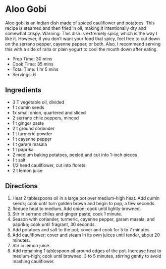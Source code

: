 # Aloo Gobi


Aloo gobi is an Indian dish made of spiced cauliflower and potatoes. This recipe is steamed and then fried in oil, making it intentionally dry and somewhat crispy. Warning: This dish is extremely spicy, which is the way I like it. However, if you don't want your food that spicy, feel free to cut down on the serrano pepper, cayenne pepper, or both. Also, I recommend serving this with a side of raita or plain yogurt to cool the mouth down after eating.

- Prep Time: 30 mins
- Cook Time: 35 mins
- Total Time: 1 hr 5 mins
- Servings: 6


## Ingredients

- 3 T vegetable oil, divided
- 1 t cumin seeds
- 1x small onion, quartered and sliced
- 2 serrano chile peppers, minced
- 1 t ginger paste
- 2 t ground coriander
- 1 t turmeric powder
- 1 t cayenne pepper
- 1 t garam masala
- 1 t paprika
- 2 medium baking potatoes, peeled and cut into 1-inch pieces
- 1 t salt
- 1/2 head cauliflower, cut into florets
- 2 t lemon juice

## Directions

1. Heat 2 tablespoons oil in a large pot over medium-high heat. Add cumin seeds; cook until turn golden brown and begin to pop, a few seconds.
2. Reduce heat to medium. Add onion; cook until lightly browned.
3. Stir in serrano chiles and ginger paste; cook 1 minute.
4. Season with coriander, turmeric, cayenne pepper, garam masala, and paprika; cook until fragrant, 30 seconds.
5. Add potatoes and salt to the pot; cover and cook for 5 to 7 minutes.
6. Add cauliflower; cover and steam in its own juices until tender, about 20 minutes.
7. Stir in lemon juice. 
8. Add remaining 1 tablespoon oil around edges of the pot. Increase heat to medium-high; cook until browned, 3 to 5 minutes, stirring gently to avoid mashing cauliflower.
